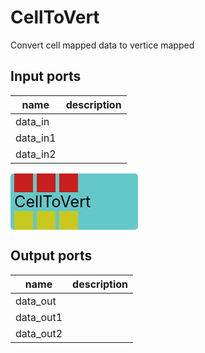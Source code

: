 
# CellToVert
Convert cell mapped data to vertice mapped

## Input ports
|name|description|
|-|-|
|data_in||
|data_in1||
|data_in2||


<svg width="204.0" height="90" >
<rect x="0" y="0" width="204.0" height="90" rx="5" ry="5" style="fill:#64c8c8ff;" />
<rect x="6.0" y="0" width="30" height="30" rx="0" ry="0" style="fill:#c81e1eff;" >
<title>data_in</title></rect>
<title>data_in</title></rect><rect x="42.0" y="0" width="30" height="30" rx="0" ry="0" style="fill:#c81e1eff;" >
<title>data_in1</title></rect>
<title>data_in1</title></rect><rect x="78.0" y="0" width="30" height="30" rx="0" ry="0" style="fill:#c81e1eff;" >
<title>data_in2</title></rect>
<title>data_in2</title></rect><rect x="6.0" y="60" width="30" height="30" rx="0" ry="0" style="fill:#c8c81eff;" >
<title>data_out</title></rect>
<rect x="42.0" y="60" width="30" height="30" rx="0" ry="0" style="fill:#c8c81eff;" >
<title>data_out1</title></rect>
<rect x="78.0" y="60" width="30" height="30" rx="0" ry="0" style="fill:#c8c81eff;" >
<title>data_out2</title></rect>
<text x="6.0" y="54.0" font-size="1.7999999999999998em">CellToVert</text></svg>

## Output ports
|name|description|
|-|-|
|data_out||
|data_out1||
|data_out2||

